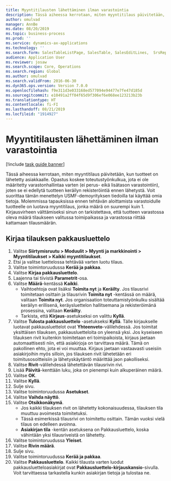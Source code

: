 ```yaml
---
title: Myyntitilausten lähettäminen ilman varastointia
description: Tässä aiheessa kerrotaan, miten myyntitilaus päivitetään, kun tuotteet on lähetetty asiakkaalle.
author: omulvad
manager: AnnBe
ms.date: 08/20/2019
ms.topic: business-process
ms.prod: ''
ms.service: dynamics-ax-applications
ms.technology: ''
ms.search.form: SalesTableListPage, SalesTable, SalesEditLines,  SrsReportViewerForm, SalesTableLineQuantity, CustPackingSlipJournal
audience: Application User
ms.reviewer: josaw
ms.search.scope: Core, Operations
ms.search.region: Global
ms.author: omulvad
ms.search.validFrom: 2016-06-30
ms.dyn365.ops.version: Version 7.0.0
ms.openlocfilehash: f9e311d3e033168ed577094e94477e7fe47d185d
ms.sourcegitcommit: e10491a2ff04f65d9f306ef6e068ee123213b23b
ms.translationtype: HT
ms.contentlocale: fi-FI
ms.lasthandoff: 08/21/2019
ms.locfileid: "1914927"
---
```

# <a name="ship-sales-orders-without-warehousing"></a>Myyntitilausten lähettäminen ilman varastointia

[!include [task guide banner](../../includes/task-guide-banner.md)]

Tässä aiheessa kerrotaan, miten myyntitilaus päivitetään, kun tuotteet on lähetetty asiakkaalle. Opastus koskee toteutustyönkulkua, jota ei ole määritetty varastonhallintaa varten (ei perus- eikä lisätason varastointiin), joten se ei edellytä tuotteen keräilyn rekisteröintiä ennen lähetystä. Voit suorittaa tämän menettelyn USMF-demoyrityksen tiedoilla tai käyttää omia tietoja. Molemmissa tapauksissa ennen tehtävän aloittamista varastoidulle tuotteelle on luotava myyntitilaus, jonka määrä on suurempi kuin 1. Kirjausvirheen välttämiseksi sinun on tarkistettava, että tuotteen varastossa oleva määrä tilaukseen valitussa toimipaikassa ja varastossa riittää kattamaan tilausmäärän.

## <a name="post-packing-slip-for-an-order"></a>Kirjaa tilauksen pakkausluettelo
1. Valitse **Siirtymisruutu > Moduulit > Myynti ja markkinointi > Myyntitilaukset > Kaikki myyntitilaukset**.
2. Etsi ja valitse luettelossa tehtävää varten luotu tilaus.
3. Valitse toimintoruudussa **Kerää ja pakkaa**.
4. Valitse **Kirjaa pakkausluettelo**.
5. Laajenna tai tiivistä **Parametrit**-osa.
6. Valitse **Määrä**-kentässä **Kaikki**.
    - Vaihtoehtoja ovat lisäksi **Toimita nyt** ja **Keräilty**. Jos tilausrivi toimitetaan osittain ja tilausrivin **Toimita nyt** -kentässä on määrä, valitaan **Toimita nyt**. Jos organisaation toteuttamistyönkulku sisältää keräilyn erillisenä, keräysluettelon hallitsemana ja rekisteröimänä prosessina, valitaan **Keräilty**.  
    - Tarkista, että **Kirjaus**-asetukseksi on valittu **Kyllä**.  
7. Valitse **Tulosta pakkausluettelo** -asetukseksi **Kyllä**. Tälle kirjaukselle luotavat pakkausluettelot ovat **Yhteenveto**-välilehdessä. Jos toimitat yksittäisen tilauksen, pakkausluetteloita on yleensä yksi. Jos kyseiseen tilauksen rivit kuitenkin toimitetaan eri toimipaikoista, kirjaus jaetaan automaattisesti niin, että asiakirjoja on tarvittava määrä. Tämä on pakollinen ehto, jota ei voi muuttaa. Kirjaus jaetaan vastaavasti useisiin asiakirjoihin myös silloin, jos tilauksen rivit lähetetään eri toimitusosoitteisiin ja lähetyskäytäntö määrittää jaon pakolliseksi.  
8. Valitse **Rivit**-välilehdessä lähetettävän tilausrivin rivi.
9. Lisää **Päivitä**-kenttään luku, joka on pienempi kuin alkuperäinen määrä.
10. Valitse **OK**.
11. Valitse **Kyllä**.
12. Sulje sivu.
13. Valitse toimintoruudussa **Asetukset**.
14. Valitse **Vaihda näyttö**.
15. Valitse **Otsikkonäkymä**.
    - Jos kaikki tilauksen rivit on lähetetty kokonaisuudessa, tilauksen tila muuttuu avoimesta toimitetuksi.  
    - Tässä esimerkissä tilausrivi on toimitettu osittain. Tämän vuoksi vielä tilaus on edelleen avoinna.     
    - **Asiakirjan tila** -kentän asetuksena on Pakkausluettelo, koska vähintään yksi tilausriveistä on lähetetty.  
16. Valitse toimintoruudussa **Yleiset**.
17. Valitse **Rivin määrä**.
18. Sulje sivu.
19. Valitse toimintoruudussa **Kerää ja pakkaa**.
20. Valitse **Pakkausluettelo**. Kaikki tilausta varten luodut pakkausluetteloasiakirjat ovat **Pakkausluettelo-kirjauskansio**-sivulla. Voit tarvittaessa tarkastella kunkin asiakirjan tietoja ja tulostaa ne.  

